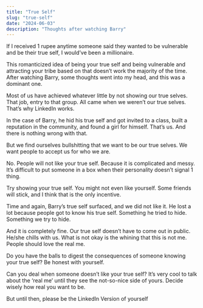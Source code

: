 ```yaml
---
title: "True Self"
slug: "true-self"
date: "2024-06-03"
description: "Thoughts after watching Barry"
---
```


If I received 1 rupee anytime someone said they wanted to be vulnerable and be their true self, I would’ve been a millionaire.

This romanticized idea of being your true self and being vulnerable and attracting your tribe based on that doesn’t work the majority of the time. After watching Barry, some thoughts went into my head, and this was a dominant one.

Most of us have achieved whatever little by not showing our true selves. That job, entry to that group. All came when we weren’t our true selves. That’s why LinkedIn works.

In the case of Barry, he hid his true self and got invited to a class, built a reputation in the community, and found a girl for himself. That’s us. And there is nothing wrong with that.

But we find ourselves bullshitting that we want to be our true selves. We want people to accept us for who we are.

No. People will not like your true self. Because it is complicated and messy. It’s difficult to put someone in a box when their personality doesn’t signal 1 thing.

Try showing your true self. You might not even like yourself. Some friends will stick, and I think that is the only incentive.

Time and again, Barry’s true self surfaced, and we did not like it. He lost a lot because people got to know his true self. Something he tried to hide. Something we try to hide.

And it is completely fine. Our true self doesn’t have to come out in public. He/she chills with us. What is not okay is the whining that this is not me. People should love the real me.

Do you have the balls to digest the consequences of someone knowing your true self? Be honest with yourself.

Can you deal when someone doesn’t like your true self? It’s very cool to talk about the ‘real me’ until they see the not-so-nice side of yours. Decide wisely how real you want to be.

But until then, please be the LinkedIn Version of yourself